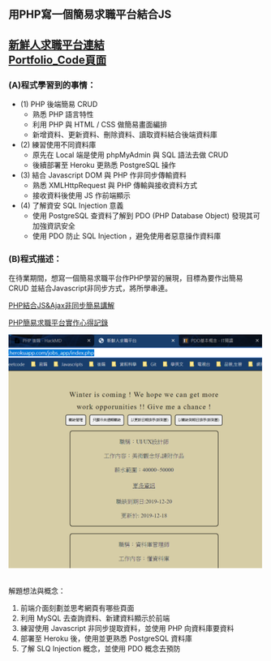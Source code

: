 ## 用PHP寫一個簡易求職平台結合JS  <br/>
[新鮮人求職平台連結](https://jamie-php.herokuapp.com/jobs_app/index.php)<br/>[Portfolio_Code頁面](https://huangjamison.github.io/Portfolio_Code/)
---
### (A)程式學習到的事情：
* (1) PHP 後端簡易 CRUD
  * 熟悉 PHP 語言特性
  * 利用 PHP 與 HTML / CSS 做簡易畫面編排
  * 新增資料、更新資料、刪除資料、讀取資料結合後端資料庫
* (2) 練習使用不同資料庫
  * 原先在 Local 端是使用 phpMyAdmin 與 SQL 語法去做 CRUD
  * 後續部署至 Heroku 更熟悉 PostgreSQL 操作
* (3) 結合 Javascript DOM 與 PHP 作非同步傳輸資料 
  * 熟悉 XMLHttpRequest 與 PHP 傳輸與接收資料方式 
  * 接收資料後使用 JS 作前端顯示
* (4) 了解資安 SQL Injection 意義
  * 使用 PostgreSQL 查資料了解到 PDO (PHP Database Object) 發現其可加強資訊安全
  * 使用 PDO 防止 SQL Injection ，避免使用者惡意操作資料庫

### (B)程式描述：
在待業期間，想寫一個簡易求職平台作PHP學習的展現，目標為要作出簡易 CRUD 並結合Javascript非同步方式，將所學串連。

[PHP結合JS&Ajax非同步簡易講解](https://www.youtube.com/watch?v=re8XqEhlviw)

[PHP簡易求職平台實作心得記錄](https://reurl.cc/RdgK4D)


<img src="./jobs.png" alt="簡易求職平台" title="width=400" width="500" />
<br/><br/>


解題想法與概念：
1. 前端介面刻劃並思考網頁有哪些頁面
2. 利用 MySQL 去查詢資料、新建資料顯示於前端
3. 練習使用 Javascript 非同步提取資料，並使用 PHP 向資料庫要資料
4. 部署至 Heroku 後，使用並更熟悉 PostgreSQL 資料庫
5. 了解 SLQ Injection 概念，並使用 PDO 概念去預防